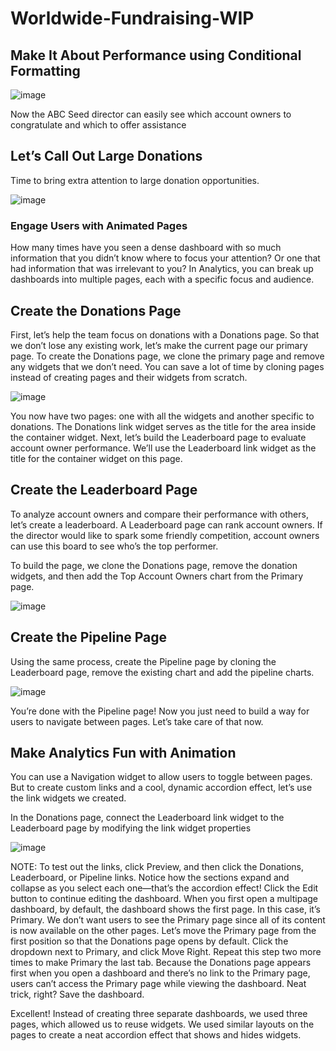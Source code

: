 # Worldwide-Fundraising-WIP


## Make It About Performance using Conditional Formatting

![image](https://github.com/user-attachments/assets/1d86c85f-8f85-4d9a-a73a-8a2101fe200f)

Now the ABC Seed director can easily see which account owners to congratulate and which to offer assistance

## Let’s Call Out Large Donations
Time to bring extra attention to large donation opportunities.

![image](https://github.com/user-attachments/assets/8327e7e7-c6d7-4310-b270-28f751b44de2)

### Engage Users with Animated Pages

How many times have you seen a dense dashboard with so much information that you didn’t know where to focus your attention? Or one that had information that was irrelevant to you? In Analytics, you can break up dashboards into multiple pages, each with a specific focus and audience.

## Create the Donations Page

First, let’s help the team focus on donations with a Donations page. So that we don’t lose any existing work, let’s make the current page our primary page. To create the Donations page, we clone the primary page and remove any widgets that we don’t need. You can save a lot of time by cloning pages instead of creating pages and their widgets from scratch.

![image](https://github.com/user-attachments/assets/c498daf2-fcb5-4c5a-8d5c-eeb1a083921d)

You now have two pages: one with all the widgets and another specific to donations. The Donations link widget serves as the title for the area inside the container widget. Next, let’s build the Leaderboard page to evaluate account owner performance. We’ll use the Leaderboard link widget as the title for the container widget on this page.

## Create the Leaderboard Page
To analyze account owners and compare their performance with others, let’s create a leaderboard. A Leaderboard page can rank account owners. If the director would like to spark some friendly competition, account owners can use this board to see who’s the top performer.

To build the page, we clone the Donations page, remove the donation widgets, and then add the Top Account Owners chart from the Primary page.

![image](https://github.com/user-attachments/assets/57185aba-45e2-4c88-9cc5-5a24f9d8721c)

## Create the Pipeline Page
Using the same process, create the Pipeline page by cloning the Leaderboard page, remove the existing chart and add the pipeline charts.

![image](https://github.com/user-attachments/assets/36889bf5-8557-4f2d-a69a-eff385bc92bc)

You’re done with the Pipeline page! Now you just need to build a way for users to navigate between pages. Let’s take care of that now.

## Make Analytics Fun with Animation
You can use a Navigation widget to allow users to toggle between pages. But to create custom links and a cool, dynamic accordion effect, let’s use the link widgets we created.

In the Donations page, connect the Leaderboard link widget to the Leaderboard page by modifying the link widget properties

![image](https://github.com/user-attachments/assets/a4f06364-a3f5-41c0-a5db-0a254c933893)

NOTE: To test out the links, click Preview, and then click the Donations, Leaderboard, or Pipeline links. Notice how the sections expand and collapse as you select each one—that’s the accordion effect!
Click the Edit button to continue editing the dashboard. When you first open a multipage dashboard, by default, the dashboard shows the first page. In this case, it’s Primary. We don’t want users to see the Primary page since all of its content is now available on the other pages. Let’s move the Primary page from the first position so that the Donations page opens by default.
Click the dropdown next to Primary, and click Move Right. Repeat this step two more times to make Primary the last tab. Because the Donations page appears first when you open a dashboard and there’s no link to the Primary page, users can’t access the Primary page while viewing the dashboard. Neat trick, right?
Save the dashboard.

Excellent! Instead of creating three separate dashboards, we used three pages, which allowed us to reuse widgets. We used similar layouts on the pages to create a neat accordion effect that shows and hides widgets.


